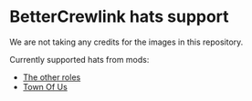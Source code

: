 # BetterCrewlink hats support

We are not taking any credits for the images in this repository. 


Currently supported hats from mods:
* [The other roles](https://github.com/Eisbison/TheOtherRoles)
* [Town Of Us](https://github.com/slushiegoose/Town-Of-Us)
